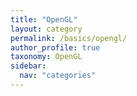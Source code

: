 ```yaml
---
title: "OpenGL"
layout: category
permalink: /basics/opengl/
author_profile: true
taxonomy: OpenGL
sidebar:
  nav: "categories"
---
```

